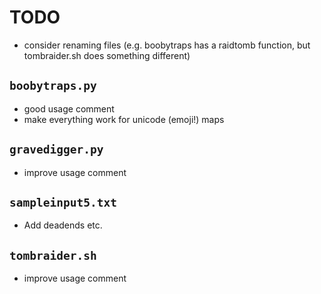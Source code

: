 # TODO

* consider renaming files (e.g. boobytraps has a raidtomb function, but tombraider.sh does something different)

## `boobytraps.py`
* good usage comment
* make everything work for unicode (emoji!) maps

## `gravedigger.py`
* improve usage comment

## `sampleinput5.txt`
* Add deadends etc.

## `tombraider.sh`
* improve usage comment
